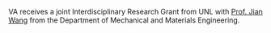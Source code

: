 VA receives a joint Interdisciplinary Research Grant from UNL with <a href="https://wangj6.wixsite.com/research-website" target="_blank" rel="noreferrer noopener">Prof. Jian Wang</a> from the Department of Mechanical and Materials Engineering.
